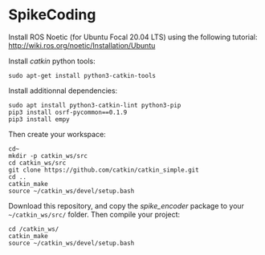 # SpikeCoding


Install ROS Noetic (for Ubuntu Focal 20.04 LTS) using the following tutorial: <br>http://wiki.ros.org/noetic/Installation/Ubuntu 

Install *catkin* python tools: 

	sudo apt-get install python3-catkin-tools 
	
Install additionnal dependencies:

	sudo apt install python3-catkin-lint python3-pip
	pip3 install osrf-pycommon==0.1.9
	pip3 install empy

Then create your workspace:

	cd~ 
	mkdir -p catkin_ws/src
	cd catkin_ws/src
	git clone https://github.com/catkin/catkin_simple.git
	cd ..
	catkin_make
	source ~/catkin_ws/devel/setup.bash

Download this repository, and copy the *spike_encoder* package to your `~/catkin_ws/src/` folder. Then compile your project: 

	cd /catkin_ws/
	catkin_make
	source ~/catkin_ws/devel/setup.bash

